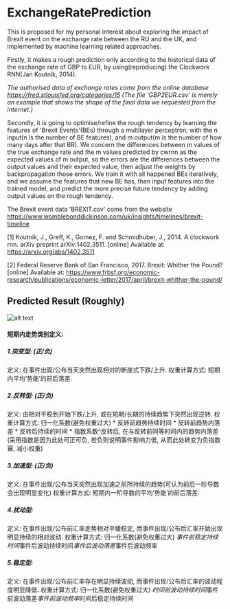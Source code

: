 # ExchangeRatePrediction

This is proposed for my personal interest about exploring the impact of Brexit event on the exchange rate between the RU and the UK, and implemented by machine learning related approaches.

Firstly, it makes a rough prediction only according to the historical data of the exchange rate of GBP to EUR, by using(reproducing) the Clockwork RNN(Jan Koutník, 2014).

*The authorised data of exchange rates come from the online database https://fred.stlouisfed.org/categories/15 (The file 'GBP2EUR.csv' is merely an example that shows the shape of the final data we requested from the internet.)*

Secondly, it is going to optimise/refine the rough tendency by learning the features of 'Brexit Events'(BEs) through a multilayer perceptron, with the n input(n is the number of BE features), and m output(m is the number of how many days after that BR). We concern the differences between m values of the true exchange rate and the m values predicted by cwrnn as the expected values of m output, so the errors are the differences between the output values and their expected value, then adjust the weights by backpropagation those errors. We train it with all happened BEs iteratively, and we assume the features that new BE has, then input features into the trained model, and predict the more precise future tendency by adding output values on the rough tendency.

The Brexit event data 'BREXIT.csv' come from the website https://www.womblebonddickinson.com/uk/insights/timelines/brexit-timeline

[1] Koutnik, J., Greff, K., Gomez, F. and Schmidhuber, J., 2014. A clockwork rnn. arXiv preprint arXiv:1402.3511. [online] Available at: https://arxiv.org/abs/1402.3511

[2] Federal Reserve Bank of San Francisco, 2017. Brexit: Whither the Pound? [online] Available at: https://www.frbsf.org/economic-research/publications/economic-letter/2017/april/brexit-whither-the-pound/

## Predicted Result (Roughly)
![alt text](https://github.com/SylvanLiu/ExchangeRatePrediction/blob/master/Prediction.png)

#### 短期内走势类别定义:

##### 1.突变型: (正/负)
定义: 在事件出现/公布当天突然出现相对的断崖式下跌/上升.
权重计算方式: 短期内平均’势能’的前后落差.
##### 2.反转型: (正/负)
定义: 由相对平稳到开始下跌/上升, 或在短期/长期的持续趋势下突然出现逆转.
权重计算方式: 归一化系数(避免权重过大) * 反转前趋势持续时间 * 反转前趋势内落差 * 反转后持续的时间 * 指数系数^反转后, 在与反转前同等时间内的趋势内落差(采用指数是因为此处可正可负, 若负则说明事件影响力低, 从而此处转变为负指数幂, 减小权重)
##### 3.加速型: (正/负)
定义: 在事件出现/公布当天突然出现加速之前所持续的趋势(可认为前后一阶导数会出现明显变化)
权重计算方式: 短期内一阶导数的平均’势能’的前后落差.
##### 4.扰动型:
定义: 在事件出现/公布前汇率走势相对平缓稳定, 而事件出现/公布后汇率开始出现明显持续的相对波动.
权重计算方式: 归一化系数(避免权重过大) *事件前稳定持续时间*事件后波动持续时间*事件后波动落差*事件后波动频率
##### 5.稳定型:
定义: 在事件出现/公布前汇率存在明显持续波动, 而事件出现/公布后汇率的波动程度明显降低.
权重计算方式: 归一化系数(避免权重过大) *时间前波动持续时间*事件前波动落差*事件前波动频率*时间后稳定持续时间
